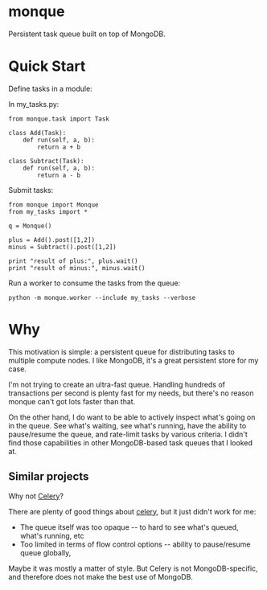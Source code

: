 monque
====================

Persistent task queue built on top of MongoDB.


Quick Start
====================

Define tasks in a module:

In my_tasks.py:

    from monque.task import Task
    
    class Add(Task):
        def run(self, a, b):
            return a + b
    
    class Subtract(Task):
        def run(self, a, b):
            return a - b

Submit tasks:

    from monque import Monque
    from my_tasks import *
    
    q = Monque()
    
    plus = Add().post([1,2])
    minus = Subtract().post([1,2])
    
    print "result of plus:", plus.wait()
    print "result of minus:", minus.wait()

Run a worker to consume the tasks from the queue:

    python -m monque.worker --include my_tasks --verbose


Why
====================

This motivation is simple: a persistent queue for distributing tasks
to multiple compute nodes. I like MongoDB, it's a great persistent store for my case.

I'm not trying to create an ultra-fast queue. Handling hundreds of
transactions per second is plenty fast for my needs, but there's no
reason monque can't got lots faster than that.

On the other hand, I do want to be able to actively inspect what's
going on in the queue. See what's waiting, see what's running, have
the ability to pause/resume the queue, and rate-limit tasks by various
criteria. I didn't find those capabilities in other MongoDB-based task
queues that I looked at.


Similar projects
--------------------

Why not [Celery](http://www.celeryproject.org/)?

There are plenty of good things about [celery](http://www.celeryproject.org/),
but it just didn't work for me:

- The queue itself was too opaque -- to hard to see what's queued, what's running, etc
- Too limited in terms of flow control options -- ability to pause/resume queue globally, 

Maybe it was mostly a matter of style. But Celery is not
MongoDB-specific, and therefore does not make the best use of MongoDB.


